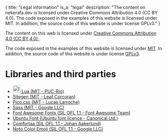 {
    title: "Legal information"
    is_a: "legal"
    description: "The content on nekerafa.dev is licensed under Creative Commons Attribution 4.0 (CC BY 4.0). The code exposed in the examples of this website is licensed under MIT. In addition, the source code of this website is under license GPLv3."
}

The content on this web is licensed under <a ref="external" href="https://creativecommons.org/licenses/by/4.0" target="_blank">Creative Commons Attribution 4.0 (CC BY 4.0) <i class="fa-brands fa-creative-commons"></i><i class="fa-brands fa-creative-commons-by"></i></a>.

The code exposed in the examples of this website is licensed under <a ref="external" href="https://opensource.org/licenses/MIT" target="_blank">MIT</a>. In addition, the source code of this website is under license <a ref="external" href="https://www.gnu.org/licenses/gpl-3.0.html" target="_blank">GPLv3</a>.

# Libraries and third parties

- <a ref="external" href="https://www.lua.org" target="_blank"><img height="24" width="24" src="https://cdn.simpleicons.org/lua/43a047" alt="lua logo"> Lua (MIT - PUC-Rio)</a>
- <a ref="external" href="https://leafo.net/sitegen" target="_blank">Sitegen (MIT - Leaf Corcoran)</a>
- <a ref="external" href="https://picocss.com" target="_blank">Pico.css (MIT - Lucas Larroche)</a>
- <a ref="external" href="https://sass-lang.com/" target="_blank"><i class="fa-brands fa-sass"></i> Sass (MIT - Google LLC)</a>
- <a ref="external" href="https://github.com/FortAwesome/Font-Awesome" target="_blank"><i class="fa-solid fa-font-awesome"></i> Font Awesome Fonts (SIL OFL 1.1 - Font Awesome Team)</a>
- <a ref="external" href="https://design.ubuntu.com/font" target="_blank">Ubuntu Font (Ubuntu font licence - Canonical Ltd.)</a>
- <a ref="external" href="https://fonts.google.com/specimen/Comfortaa" target="_blank">Comfortaa (SIL OFL 1.1 - Johan Aakerlund)</a>
- <a ref="external" href="https://fonts.google.com/noto/specimen/Noto+Color+Emoji" target="_blank">Noto Color Emoji (SIL OFL 1.1 - Google LLC)</a>